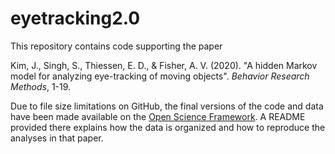 # eyetracking2.0

This repository contains code supporting the paper

Kim, J., Singh, S., Thiessen, E. D., & Fisher, A. V. (2020). "A hidden Markov model for analyzing eye-tracking of moving objects". *Behavior Research Methods*, 1-19.

Due to file size limitations on GitHub, the final versions of the code and data have been made available on the [Open Science Framework](https://osf.io/u8jbs/). A README provided there explains how the data is organized and how to reproduce the analyses in that paper.
